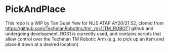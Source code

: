 # PickAndPlace
This repo is a WIP by Tan Guan Yew for NUS ATAP AY20/21 S2, cloned from https://github.com/TechmanRobotInc/tmr_ros1[TM_ROBOT] github and undergoing development. ROS1 is currently used, and contains scripts that allow control over the Techman TM Robotic Arm (e.g. to pick up an item and place it down at a desired location)
